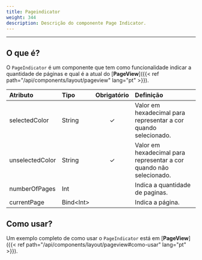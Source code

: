 ```yaml
---
title: Pageindicator
weight: 344
description: Descrição do componente Page Indicator.
---
```


---

## O que é?

O `PageIndicator` é um componente que tem como funcionalidade indicar a quantidade de páginas e qual é a atual do [**PageView**]({{< ref path="/api/components/layout/pageview" lang="pt" >}}).

| Atributo        | Tipo            | Obrigatório | Definição                                                           |
| :-------------- | :-------------- | :---------: | :------------------------------------------------------------------ |
| selectedColor   | String          |      ✓      | Valor em hexadecimal para representar a cor quando selecionado.     |
| unselectedColor | String          |      ✓      | Valor em hexadecimal para representar a cor quando não selecionado. |
| numberOfPages   | Int             |             | Indica a quantidade de paginas.                                     |
| currentPage     | Bind&lt;Int&gt; |             | Indica a página.                                                    |

## Como usar?

Um exemplo completo de como usar o `PageIndicator` está em [**PageView**]({{< ref path="/api/components/layout/pageview#como-usar" lang="pt" >}}).
